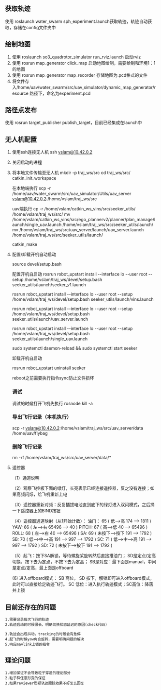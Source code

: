 ## 获取轨迹
使用 roslaunch water_swarm sph_experiment.launch获取轨迹，轨迹自动获取，存储在config文件夹中


## 绘制地图
1. 使用 roslaunch so3_quadrotor_simulator run_rviz.launch 启动rviz
2. 使用 rosrun map_generator click_map 启动地图绘制，需要绘制和环境1：1的地图
3. 使用 rosrun map_generator map_recorder 存储地图为.pcd格式的文件
4. 将文件存入/home/uav/water_swarm/src/uav_simulator/dynamic_map_generator/resource 路径下，命名为experiment.pcd

## 路径点发布
使用 rosrun target_publisher publish_target，目前已经集成在launch中

## 无人机配置
1. 使用ssh连接无人机 ssh vslam@10.42.0.2

2. 关闭启动的进程 
3. 将本地文件传输至无人机 
    mkdir -p traj_ws/src
    cd traj_ws/src/
    catkin_init_workspace

    在本地端执行
    scp -r /home/uav/water_swarm/src/uav_simulator/Utils/uav_server vslam@10.42.0.2:/home/vslam/traj_ws/src
    
    uav端执行
    cp -r /home/vslam/catkin_ws_vins/src/seeker_utils/ /home/vslam/traj_ws/src/
    mv /home/vslam/catkin_ws_vins/src/ego_plannerv2/planner/plan_manage/launch/single_uav.launch /home/vslam/traj_ws/src/seeker_utils/launch/
    mv /home/vslam/traj_ws/src/uav_server/launch/uav_server.launch /home/vslam/traj_ws/src/seeker_utils/launch/

    catkin_make

4. 配置/卸载开机自动启动

    source devel/setup.bash

    配置开机自启动
    rosrun robot_upstart install --interface lo --user root --setup /home/vslam/traj_ws/devel/setup.bash seeker_utils/launch/seeker_v1.launch

    rosrun robot_upstart install --interface lo --user root --setup /home/vslam/traj_ws/devel/setup.bash seeker_utils/launch/vins.launch

    rosrun robot_upstart install --interface lo --user root --setup /home/vslam/traj_ws/devel/setup.bash seeker_utils/launch/uav_server.launch

    rosrun robot_upstart install --interface lo --user root --setup /home/vslam/traj_ws/devel/setup.bash seeker_utils/launch/single_uav.launch

    sudo systemctl daemon-reload && sudo systemctl start seeker

    卸载开机自启动

    rosrun robot_upstart uninstall seeker

    reboot之前需要执行指令sync防止文件损坏

    ### 调试
    调试的时候打开飞机先执行
    rosnode kill -a

    ### 导出飞行记录（本机执行）
    scp -r vslam@10.42.0.2:/home/vslam/traj_ws/src/uav_server/data /home/uav/flybag

    ### 删除飞行记录
    rm -rf /home/vslam/traj_ws/src/uav_server/data/*

5. 遥控器
    
    （1）通道说明

    （2）观察飞控板下面的绿灯，长亮表示已经连接遥控器，反之没有连接；如果高频闪烁，给飞机重新上电

    （3）遥控器重新对频：反复插拔电池直到底下的绿灯进入双闪模式，之后捅一下遥控器上的BIND按钮

    （4）遥控器通道映射（从1开始计数）： 
                    油门：  65 ( 低——>高        174   ——> 1811        )
                    YAW:   66 ( 左——>右        65496 ——> 40          )
                    PITCH: 67 ( 高——>低        40    ——> 65496       )
                    ROLL:  68 ( 左——>右        40    ——> 65496       )
                    SA:    69 ( 未按下——>按下   191   ——> 1792        )
                    SB:    70 ( 低——>中——>高   191 ——> 997 ——> 1792  )
                    SC:    71 ( 低——>中——>高   191 ——> 997 ——> 1792  )
                    SD:    72 ( 未按下——>按下   191   ——> 1792        )

    （5）起飞：按下SA解锁，等待螺旋桨旋转然后直接推油门； SD是定点/定高切换，按下去为定点，不按下去为定高；
             SB是对应：最下面是manual，中间是定点/定高，最上面是offboard 

     (6) 进入offboard模式：
                    SB 高位， SD 按下，解锁即可进入offboard模式，此时可以直接给定轨迹飞行。
                    SC 低位：进入执行轨迹模式；SC高位：降落并上锁


## 目前还存在的问题

    1.需要记录每次飞行的轨迹
    2.轨迹启动的时候很长，明确切换状态延迟的原因(check代码)

    3.轨迹会出现抖动，tracking的时候会有急停
    4.起飞的时候yaw角会旋转，需要明确问题的解决
    5.响应mavlink上锁的指令

## 理论问题
    1.增加保证不会导致粒子穿透的理论部分
    2.粒子群任意形变的保证
    3.如果reviewer质疑轨迹跟踪效果不好怎么回复